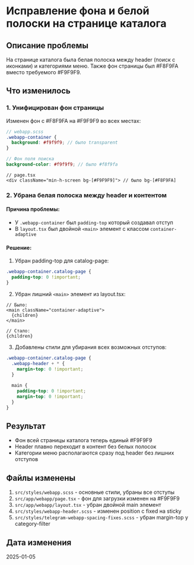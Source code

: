# Исправление фона и белой полоски на странице каталога

## Описание проблемы

На странице каталога была белая полоска между header (поиск с иконками) и категориями меню. Также фон страницы был #F8F9FA вместо требуемого #F9F9F9.

## Что изменилось

### 1. Унифицирован фон страницы

Изменен фон с #F8F9FA на #F9F9F9 во всех местах:

```scss
// webapp.scss
.webapp-container {
  background: #f9f9f9; // было transparent
}

// Фон поля поиска
background-color: #f9f9f9; // было #f8f9fa
```

```tsx
// page.tsx
<div className="min-h-screen bg-[#F9F9F9]"> // было bg-[#F8F9FA]
```

### 2. Убрана белая полоска между header и контентом

#### Причина проблемы:
- У `.webapp-container` был `padding-top` который создавал отступ
- В `layout.tsx` был двойной `<main>` элемент с классом `container-adaptive`

#### Решение:

1. Убран padding-top для catalog-page:
```scss
.webapp-container.catalog-page {
  padding-top: 0 !important;
}
```

2. Убран лишний `<main>` элемент из layout.tsx:
```tsx
// Было:
<main className="container-adaptive">
  {children}
</main>

// Стало:
{children}
```

3. Добавлены стили для убирания всех возможных отступов:
```scss
.webapp-container.catalog-page {
  .webapp-header + * {
    margin-top: 0 !important;
  }
  
  main {
    padding-top: 0 !important;
    margin-top: 0 !important;
  }
}
```

## Результат

- Фон всей страницы каталога теперь единый #F9F9F9
- Header плавно переходит в контент без белых полосок
- Категории меню располагаются сразу под header без лишних отступов

## Файлы изменены

1. `src/styles/webapp.scss` - основные стили, убраны все отступы
2. `src/app/webapp/page.tsx` - фон для загрузки изменен на #F9F9F9
3. `src/app/webapp/layout.tsx` - убран двойной main элемент
4. `src/styles/webapp-header.scss` - изменен position с fixed на sticky
5. `src/styles/telegram-webapp-spacing-fixes.scss` - убран margin-top у category-filter

## Дата изменения

2025-01-05 